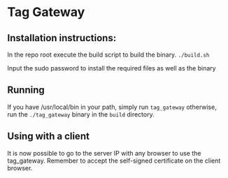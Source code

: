 # Tag Gateway

## Installation instructions: 
In the repo root execute the build script to build the binary.
``` ./build.sh ```

Input the sudo password to install the required files as well as the binary

## Running
If you have /usr/local/bin in your path, simply run
```tag_gateway```
otherwise, run the ```./tag_gateway``` binary in the ```build``` directory.


## Using with a client
It is now possible to go to the server IP with any browser to use the tag_gateway. 
Remember to accept the self-signed certificate on the client browser.
